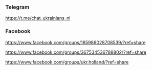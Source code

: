 ### Telegram
https://t.me/chat_ukrainians_nl
### Facebook
https://www.facebook.com/groups/185986028708539/?ref=share

https://www.facebook.com/groups/367534536788802/?ref=share

https://www.facebook.com/groups/ukr.holland/?ref=share